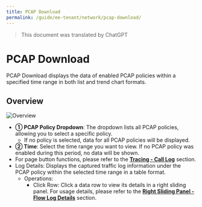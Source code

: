 ```yaml
---
title: PCAP Download
permalink: /guide/ee-tenant/network/pcap-download/
---
```


> This document was translated by ChatGPT

# PCAP Download

PCAP Download displays the data of enabled PCAP policies within a specified time range in both list and trend chart formats.

## Overview

![Overview](https://yunshan-guangzhou.oss-cn-beijing.aliyuncs.com/pub/pic/20230920650ac82daa46d.png)

- **① PCAP Policy Dropdown**: The dropdown lists all PCAP policies, allowing you to select a specific policy.
  - If no policy is selected, data for all PCAP policies will be displayed.
- **② Time**: Select the time range you want to view. If no PCAP policy was enabled during this period, no data will be shown.
- For page button functions, please refer to the **[Tracing - Call Log](../tracing/call-log/)** section.
- Log Details: Displays the captured traffic log information under the PCAP policy within the selected time range in a table format.
  - Operations:
    - Click Row: Click a data row to view its details in a right sliding panel. For usage details, please refer to the **[Right Sliding Panel - Flow Log Details](../tracing/right-sliding-box/)** section.